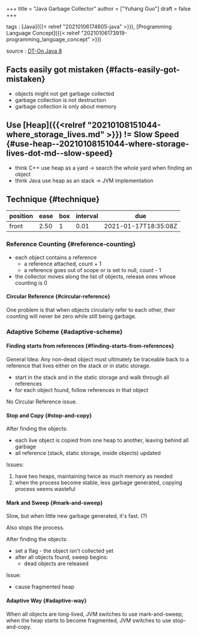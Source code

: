 +++
title = "Java Garbage Collector"
author = ["Yuhang Guo"]
draft = false
+++

tags
: [Java]({{< relref "20210106174605-java" >}}), [Programming Language Concept]({{< relref "20210106173919-programming_language_concept" >}})

source
: [DT-On Java 8](x-devonthink-item://199347D4-709D-41DF-84EA-B02E4E11ACEE)


## Facts easily got mistaken {#facts-easily-got-mistaken}

-   objects might not get garbage collected
-   garbage collection is not destruction
-   garbage collection is only about memory


## Use [Heap]({{<relref "20210108151044-where_storage_lives.md" >}}) != Slow Speed {#use-heap--20210108151044-where-storage-lives-dot-md--slow-speed}

-   think C++ use heap as a yard -> search the whole yard when finding an object
-   think Java use heap as an stack -> JVM implementation


## Technique {#technique}

| position | ease | box | interval | due                  |
|----------|------|-----|----------|----------------------|
| front    | 2.50 | 1   | 0.01     | 2021-01-17T18:35:08Z |


### Reference Counting {#reference-counting}

-   each object contains a reference
    -   a reference attached, count + 1
    -   a reference goes out of scope or is set to null, count - 1
-   the collector moves along the list of objects, release ones whose counting is 0


#### Circular Reference {#circular-reference}

One problem is that when objects circularly refer to each other,
their counting will never be zero while still being garbage.


### Adaptive Scheme {#adaptive-scheme}


#### Finding starts from references {#finding-starts-from-references}

General Idea: Any non-dead object must ultimately be traceable back to
a reference that lives either on the stack or in static storage.

-   start in the stack and in the static storage and walk through all references
-   for each object found, follow references in that object

No Circular Reference issue.


#### Stop and Copy {#stop-and-copy}

After finding the objects:

-   each live object is copied from one heap to another, leaving behind all garbage
-   all reference (stack, static storage, inside objects) updated

Issues:

1.  have two heaps, maintaining twice as much memory as needed
2.  when the process become stable, less garbage generated, copying process seems wasteful


#### Mark and Sweep {#mark-and-sweep}

Slow, but when little new garbage generated, it's fast. (?)

Also stops the process.

After finding the objects:

-   set a flag - the object isn't collected yet
-   after all objects found, sweep begins:
    -   dead objects are released

Issue:

-   cause fragmented heap


#### Adaptive Way {#adaptive-way}

When all objects are long-lived, JVM switches to use mark-and-sweep;
when the heap starts to become fragmented, JVM switches to use stop-and-copy.
